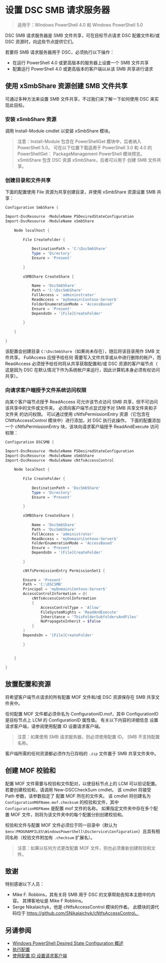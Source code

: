 # 设置 DSC SMB 请求服务器

>适用于：Windows PowerShell 4.0 和 Windows PowerShell 5.0

DSC SMB 请求服务器是 SMB 文件共享，可在目标节点请求 DSC 配置文件和/或
DSC 资源时，向这些节点提供它们。

若要将 SMB 请求服务器用于 DSC，必须执行以下操作：
- 在运行 PowerShell 4.0 或更高版本的服务器上设置一个 SMB 文件共享
- 配置运行 PowerShell 4.0 或更高版本的客户端以从该 SMB 共享进行请求

## 使用 xSmbShare 资源创建 SMB 文件共享

可通过多种方法来设置 SMB 文件共享，不过我们来了解一下如何使用 DSC 来实现此目标。

### 安装 xSmbShare 资源

调用 Install-Module cmdlet 以安装 xSmbShare 模块。
>注意：Install-Module 包含在 PowerShellGet 模块中，后者纳入 PowerShell 5.0。 可在以下位置下载适用于 PowerShell 3.0 和 4.0 的 PowerShellGet：
>PackageManagement PowerShell 模块预览。 xSmbShare 包含 DSC 资源 xSmbShare，后者可以用于
创建 SMB 文件共享。

### 创建目录和文件共享

下面的配置使用 File 资源为共享创建目录，并使用 xSmbShare 资源设置 SMB 共享：

```powershell
Configuration SmbShare {

Import-DscResource -ModuleName PSDesiredStateConfiguration
Import-DscResource -ModuleName xSmbShare
 
    Node localhost {
 
        File CreateFolder {
 
            DestinationPath = 'C:\DscSmbShare'
            Type = 'Directory'
            Ensure = 'Present'
 
        }
 
        xSMBShare CreateShare {
 
            Name = 'DscSmbShare'
            Path = 'C:\DscSmbShare'
            FullAccess = 'admininstrator'
            ReadAccess = 'myDomain\Contoso-Server$'
            FolderEnumerationMode = 'AccessBased'
            Ensure = 'Present'
            DependsOn = '[File]CreateFolder'
 
        }
        
    }
 
}
```

该配置会创建目录 `C:\DscSmbShare`（如果尚未存在），随后将该目录用作 SMB 文件共享。 FullAccess 应授予给任何
需要写入文件共享或从中进行删除的帐户，而 ReadAccess 必须授予给任何将从共享获取配置和/或 DSC 资源的客户端节点（
这是因为 DSC 在默认情况下作为系统帐户来运行，因此计算机本身必须有权访问共享）。


### 向请求客户端授予文件系统访问权限

向某个客户端节点授予 ReadAccess 可允许该节点访问 SMB 共享，但不可访问该共享中的文件或文件夹。 必须向客户端节点显式授予对 SMB 共享文件夹和子文件夹
的访问权限。 可以通过使用 cNtfsPermissionEntry 资源（它包含在 CNtfsAccessControl 模块中）进行添加，对 DSC
执行此操作。 下面的配置添加一个 cNtfsPermissionEntry 块，该块向请求客户端授予 ReadAndExecute 访问权限：

```powershell
Configuration DSCSMB {

Import-DscResource -ModuleName PSDesiredStateConfiguration
Import-DscResource -ModuleName xSmbShare
Import-DscResource -ModuleName cNtfsAccessControl
 
    Node localhost {
 
        File CreateFolder {
 
            DestinationPath = 'DscSmbShare'
            Type = 'Directory'
            Ensure = 'Present'
 
        }
 
        xSMBShare CreateShare {
 
            Name = 'DscSmbShare'
            Path = 'DscSmbShare'
            FullAccess = 'administrator'
            ReadAccess = 'myDomain\Contoso-Server$'
            FolderEnumerationMode = 'AccessBased'
            Ensure = 'Present'
            DependsOn = '[File]CreateFolder'
 
        }

        cNtfsPermissionEntry PermissionSet1 {
            
        Ensure = 'Present'
        Path = 'C:\DSCSMB'
        Principal = 'myDomain\Contoso-Server$'
        AccessControlInformation = @(
            cNtfsAccessControlInformation
            {
                AccessControlType = 'Allow'
                FileSystemRights = 'ReadAndExecute'
                Inheritance = 'ThisFolderSubfoldersAndFiles'
                NoPropagateInherit = $false
            }
        )
        DependsOn = '[File]CreateFolder'
        
        }
 
        
    }
 
}
```

## 放置配置和资源

将希望客户端节点请求的所有配置 MOF 文件和/或 DSC 资源保存在 SMB 共享文件夹中。

任何配置 MOF 文件都必须命名为 ConfigurationID.mof，其中 ConfigurationID 是目标节点上 LCM 的 ConfigurationID 属性值。 有关以下内容的详细信息
设置请求客户端，请参阅使用配置 ID 设置请求客户端。

>注意：如果使用 SMB 请求服务器，则必须使用配置 ID。 SMB 不支持配置名称。

客户端所需的任何资源都必须作为已存档的 `.zip` 文件置于 SMB 共享文件夹中。  

## 创建 MOF 校验和
配置 MOF 文件需要与校验和文件配对，以使目标节点上的 LCM 可以验证配置。 
若要创建校验和，请调用 New-DSCCheckSum cmdlet。 该 cmdlet 将接受 Path 参数，该参数指定了 
配置 MOF 所在的文件夹。 该 cmdlet 将创建名为 `ConfigurationMOFName.mof.checksum` 的校验和文件，其中 `ConfigurationMOFName` 是配置 mof 文件的名称。 
如果指定文件夹中存在多个配置 MOF 文件，则将为该文件夹中的每个配置分别创建校验和。

校验和文件与配置 MOF 文件必须位于同一目录中（默认为 `$env:PROGRAMFILES\WindowsPowerShell\DscService\Configuration`）且具有相同名称（校验文件附加有 `.checksum` 扩展名）。

>注意：如果以任何方式更改配置 MOF 文件，则也必须重新创建校验和文件。

## 致谢

特别感谢以下人员：

- Mike F. Robbins，其有关将 SMB 用于 DSC 的文章帮助告知本主题中的内容。 其博客地址是 Mike F Robbins。
- Serge Nikalaichyk，他是 cNtfsAccessControl 模块的作者。 此模块的源代码位于 https://github.com/SNikalaichyk/cNtfsAccessControl。

## 另请参阅
- [Windows PowerShell Desired State Configuration 概述](overview.md)
- [执行配置](enactingConfigurations.md)
- [使用配置 ID 设置请求客户端](pullClientConfigID.md)

 

<!--HONumber=Mar16_HO2-->


